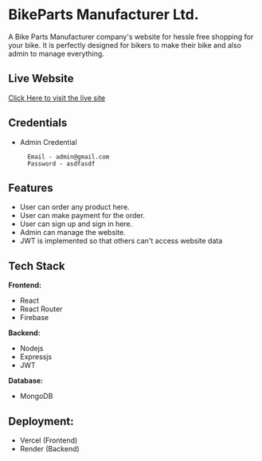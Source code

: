 # BikeParts Manufacturer Ltd.

A Bike Parts Manufacturer company's website for hessle free shopping for your bike. It is perfectly designed for bikers to make their bike and also admin to manage everything.

## Live Website

[Click Here to visit the live site](https://bike-parts.vercel.app/)

## Credentials

- Admin Credential

        Email - admin@gmail.com
        Password - asdfasdf

## Features

- User can order any product here.
- User can make payment for the order.
- User can sign up and sign in here.
- Admin can manage the website.
- JWT is implemented so that others can't access website data

## Tech Stack

**Frontend:**

- React
- React Router
- Firebase

**Backend:**

- Nodejs
- Expressjs
- JWT

**Database:**

- MongoDB

## Deployment:

- Vercel (Frontend)
- Render (Backend)
